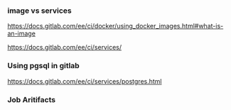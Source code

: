 ### image vs services
https://docs.gitlab.com/ee/ci/docker/using_docker_images.html#what-is-an-image

https://docs.gitlab.com/ee/ci/services/

### Using pgsql in gitlab
https://docs.gitlab.com/ee/ci/services/postgres.html

### Job Aritifacts
